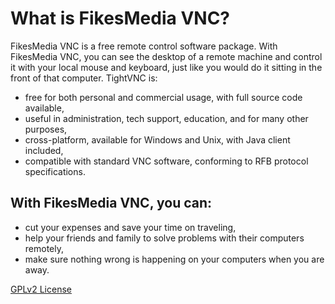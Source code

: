 # What is FikesMedia VNC?
FikesMedia VNC is a free remote control software package. With FikesMedia VNC, you can see the desktop of a remote machine and control it with your local mouse and keyboard, just like you would do it sitting in the front of that computer. TightVNC is:

* free for both personal and commercial usage, with full source code available,
* useful in administration, tech support, education, and for many other purposes,
* cross-platform, available for Windows and Unix, with Java client included,
* compatible with standard VNC software, conforming to RFB protocol specifications.

## With FikesMedia VNC, you can:

* cut your expenses and save your time on traveling,
* help your friends and family to solve problems with their computers remotely,
* make sure nothing wrong is happening on your computers when you are away.

[GPLv2 License](http://www.gnu.org/licenses/old-licenses/gpl-2.0.html)


